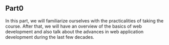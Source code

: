 ## Part0
In this part, we will familiarize ourselves with the practicalities of taking the course. After that, we will have an overview of the basics of web development and also talk about the advances in web application development during the last few decades.